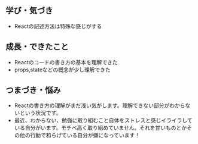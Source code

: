 ## 学び・気づき
- Reactの記述方法は特殊な感じがする

## 成長・できたこと
- Reactのコードの書き方の基本を理解できた
- props,stateなどの概念が少し理解できた

## つまづき・悩み
- Reactの書き方の理解がまだ浅い気がします。理解できない部分がわからないという状況です。
- 最近、わからない、勉強に取り組むこと自体をストレスと感じイライラしている自分がいます。モチベ高く取り組めていません。それを甘いものとかその他の行動で和らげている自分が嫌になっています！